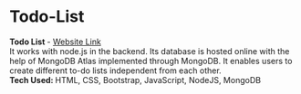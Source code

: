 # Todo-List
<b>Todo List </b>- <a href="https://quiet-waters-78061.herokuapp.com/">Website Link</a>
<br>
It works with node.js in the backend. Its database is hosted online with the help of MongoDB Atlas implemented through MongoDB. It enables users to create different to-do lists independent from each other. 
<br>
<b>Tech Used: </b>HTML, CSS, Bootstrap, JavaScript, NodeJS, MongoDB

